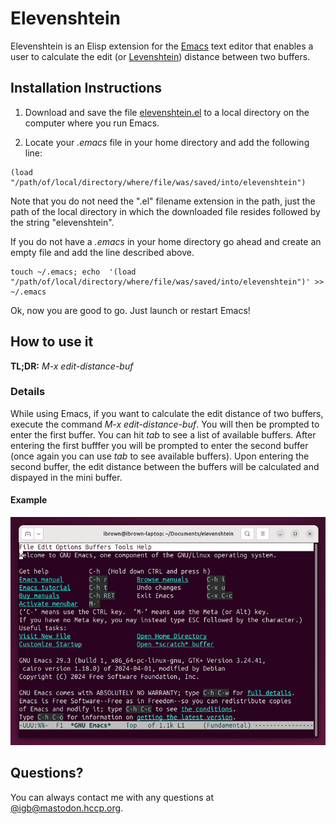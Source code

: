 # Elevenshtein

Elevenshtein is an Elisp extension for the [Emacs](https://www.gnu.org/software/emacs/) text editor that enables a user to calculate the edit (or [Levenshtein](https://en.wikipedia.org/wiki/Levenshtein_distance)) distance between two buffers.

## Installation Instructions

1. Download and save the file [elevenshtein.el](https://raw.githubusercontent.com/igb/elevenshtein/main/lisp/elevenshtein.el) to a local directory on the computer where you run Emacs.

2. Locate your *.emacs* file in your home directory and add the following line:
```Elisp
(load "/path/of/local/directory/where/file/was/saved/into/elevenshtein")
```
Note that you do not need the ".el" filename extension in the path, just the path of the local directory in which the downloaded file resides followed by the string "elevenshtein".

If you do not have a *.emacs* in your home directory go ahead and create an empty file and add the line described above.

```Shell
touch ~/.emacs; echo  '(load "/path/of/local/directory/where/file/was/saved/into/elevenshtein")' >> ~/.emacs
```
Ok, now you are good to go. Just launch or restart Emacs!

## How to use it

**TL;DR:** *M-x edit-distance-buf*

### Details ###
While using Emacs, if you want to calculate the edit distance of two buffers, execute the command *M-x edit-distance-buf*. You will then be prompted to enter the first buffer. You can hit *tab* to see a list of available buffers. After entering the first bufffer you will be prompted to enter the second buffer (once again you can use *tab* to see available buffers). Upon entering the second buffer, the edit distance between the buffers will be calculated and dispayed in the mini buffer.


#### Example ####
![example chat](https://raw.githubusercontent.com/igb/elevenshtein/refs/heads/main/example.gif)

## Questions? ##

You can always contact me with any questions at [@igb@mastodon.hccp.org](https://mastodon.hccp.org/@igb).
